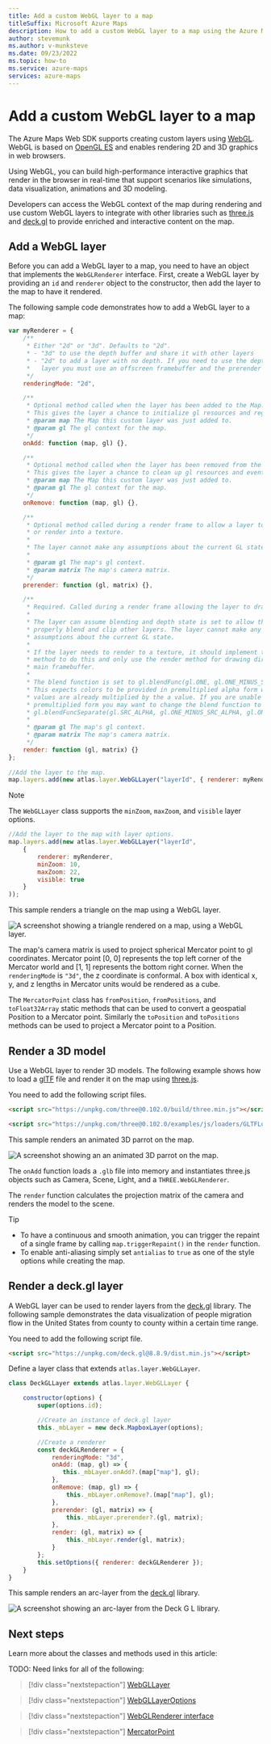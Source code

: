 ```yaml
---
title: Add a custom WebGL layer to a map
titleSuffix: Microsoft Azure Maps
description: How to add a custom WebGL layer to a map using the Azure Maps Web SDK. 
author: stevemunk
ms.author: v-munksteve
ms.date: 09/23/2022
ms.topic: how-to
ms.service: azure-maps
services: azure-maps
---
```


# Add a custom WebGL layer to a map

The Azure Maps Web SDK supports creating custom layers
using [WebGL][getting_started_with_webgl]. WebGL is based
on [OpenGL ES][OpenGL ES] and enables rendering 2D and 3D
graphics in web browsers.

Using WebGL, you can build high-performance interactive
graphics that render in the browser in real-time that support
scenarios like simulations, data visualization, animations and
3D modeling.

Developers can access the WebGL context of the map during
rendering and use custom WebGL layers to integrate with other
libraries such as [three.js][threejs] and [deck.gl][deckgl]
to provide enriched and interactive content on the map.

## Add a WebGL layer

Before you can add a WebGL layer to a map, you need to have an object
that implements the `WebGLRenderer` interface. First, create a WebGL
layer by providing an `id` and `renderer` object to the constructor,
then add the layer to the map to have it rendered.

The following sample code demonstrates how to add a WebGL layer to a map:

```js
var myRenderer = {
    /**
     * Either "2d" or "3d". Defaults to "2d".
     * - "3d" to use the depth buffer and share it with other layers
     * - "2d" to add a layer with no depth. If you need to use the depth buffer for a "2d"
     *   layer you must use an offscreen framebuffer and the prerender method.
     */
    renderingMode: "2d",

    /**
     * Optional method called when the layer has been added to the Map.
     * This gives the layer a chance to initialize gl resources and register event listeners.
     * @param map The Map this custom layer was just added to.
     * @param gl The gl context for the map.
     */
    onAdd: function (map, gl) {},

    /**
     * Optional method called when the layer has been removed from the Map.
     * This gives the layer a chance to clean up gl resources and event listeners.
     * @param map The Map this custom layer was just added to.
     * @param gl The gl context for the map.
     */
    onRemove: function (map, gl) {},

    /**
     * Optional method called during a render frame to allow a layer to prepare resources
     * or render into a texture.
     *
     * The layer cannot make any assumptions about the current GL state and must bind a framebuffer before rendering.
     *
     * @param gl The map's gl context.
     * @param matrix The map's camera matrix.
     */
    prerender: function (gl, matrix) {},

    /**
     * Required. Called during a render frame allowing the layer to draw into the GL context.
     *
     * The layer can assume blending and depth state is set to allow the layer to
     * properly blend and clip other layers. The layer cannot make any other 
     * assumptions about the current GL state.
     *
     * If the layer needs to render to a texture, it should implement the prerender
     * method to do this and only use the render method for drawing directly into the
     * main framebuffer.
     *
     * The blend function is set to gl.blendFunc(gl.ONE, gl.ONE_MINUS_SRC_ALPHA).
     * This expects colors to be provided in premultiplied alpha form where the r, g and b
     * values are already multiplied by the a value. If you are unable to provide colors in
     * premultiplied form you may want to change the blend function to
     * gl.blendFuncSeparate(gl.SRC_ALPHA, gl.ONE_MINUS_SRC_ALPHA, gl.ONE, gl.ONE_MINUS_SRC_ALPHA).
     *
     * @param gl The map's gl context.
     * @param matrix The map's camera matrix.
     */
    render: function (gl, matrix) {}
};
 
//Add the layer to the map.
map.layers.add(new atlas.layer.WebGLLayer("layerId", { renderer: myRenderer }));
```

> [!NOTE]
> The `WebGLLayer` class supports the `minZoom`, `maxZoom`, and `visible` layer options.

```js
//Add the layer to the map with layer options. 
map.layers.add(new atlas.layer.WebGLLayer("layerId", 
    { 
        renderer: myRenderer, 
        minZoom: 10, 
        maxZoom: 22, 
        visible: true
    }
));
```

This sample renders a triangle on the map using a WebGL layer.

<!--------------------   Insert example here   ----------------------------------->

![A screenshot showing a triangle rendered on a map, using a WebGL layer.](./media/how-to-webgl-custom-layer/triangle.png)

The map's camera matrix is used to project spherical Mercator point to
gl coordinates. Mercator point \[0, 0\] represents the top left corner
of the Mercator world and \[1, 1\] represents the bottom right corner.
When the `renderingMode` is `"3d"`, the z coordinate is conformal.
A box with identical x, y, and z lengths in Mercator units would be
rendered as a cube.

The `MercatorPoint` class has `fromPosition`, `fromPositions`, and
`toFloat32Array` static methods that can be used to convert a geospatial
Position to a Mercator point. Similarly the `toPosition` and `toPositions`
methods can be used to project a Mercator point to a Position.

## Render a 3D model

Use a WebGL layer to render 3D models. The following example shows how
to load a [glTF][glTF] file and render it on the map using [three.js][threejs].

You need to add the following script files.

```html
<script src="https://unpkg.com/three@0.102.0/build/three.min.js"></script> 

<script src="https://unpkg.com/three@0.102.0/examples/js/loaders/GLTFLoader.js"></script> 
```

This sample renders an animated 3D parrot on the map.

<!--------------------   Insert example here   ----------------------------------->

![A screenshot showing an an animated 3D parrot on the map.](./media/how-to-webgl-custom-layer/3d-parrot.gif)

The `onAdd` function loads a `.glb` file into memory and instantiates
three.js objects such as Camera, Scene, Light, and a `THREE.WebGLRenderer`.

The `render` function calculates the projection matrix of the camera
and renders the model to the scene.

>[!TIP]
>
> - To have a continuous and smooth animation, you can trigger the repaint of
a single frame by calling `map.triggerRepaint()` in the `render` function.
> - To enable anti-aliasing simply set `antialias` to `true` as
one of the style options while creating the map.

## Render a deck.gl layer

A WebGL layer can be used to render layers from the [deck.gl][deckgl]
library. The following sample demonstrates the data visualization of
people migration flow in the United States from county to county
within a certain time range.

You need to add the following script file.

```html
<script src="https://unpkg.com/deck.gl@8.8.9/dist.min.js"></script> 
```

Define a layer class that extends `atlas.layer.WebGLLayer`.

```js
class DeckGLLayer extends atlas.layer.WebGLLayer { 

    constructor(options) { 
        super(options.id); 

        //Create an instance of deck.gl layer 
        this._mbLayer = new deck.MapboxLayer(options); 

        //Create a renderer 
        const deckGLRenderer = { 
            renderingMode: "3d", 
            onAdd: (map, gl) => { 
               this._mbLayer.onAdd?.(map["map"], gl); 
            }, 
            onRemove: (map, gl) => { 
                this._mbLayer.onRemove?.(map["map"], gl); 
            }, 
            prerender: (gl, matrix) => { 
                this._mbLayer.prerender?.(gl, matrix); 
            }, 
            render: (gl, matrix) => { 
                this._mbLayer.render(gl, matrix); 
            } 
        }; 
        this.setOptions({ renderer: deckGLRenderer }); 
    } 
} 
```

This sample renders an arc-layer from the [deck.gl][deckgl] library.

![A screenshot showing an arc-layer from the Deck G L library.](./media/how-to-webgl-custom-layer/arc-layer.png)

## Next steps

Learn more about the classes and methods used in this article:

TODO: Need links for all of the following:

> [!div class="nextstepaction"]
> [WebGLLayer][WebGLLayer]

> [!div class="nextstepaction"]
> [WebGLLayerOptions][WebGLLayerOptions]

> [!div class="nextstepaction"]
> [WebGLRenderer interface][WebGLRenderer interface]

> [!div class="nextstepaction"]
> [MercatorPoint][MercatorPoint]

[getting_started_with_webgl]: https://developer.mozilla.org/en-US/docs/web/api/webgl_api/tutorial/getting_started_with_webgl
[threejs]: https://threejs.org/
[deckgl]: https://deck.gl/
[glTF]: https://www.khronos.org/gltf/
[OpenGL ES]: https://www.khronos.org/opengles/
[WebGLLayer]: /javascript/api/azure-maps-control/atlas.layer.webgllayer
[WebGLLayerOptions]: /javascript/api/azure-maps-control/atlas.webgllayeroptions
[WebGLRenderer interface]: /javascript/api/azure-maps-control/atlas.webglrenderer
[MercatorPoint]: /javascript/api/azure-maps-control/atlas.data.mercatorpoint
